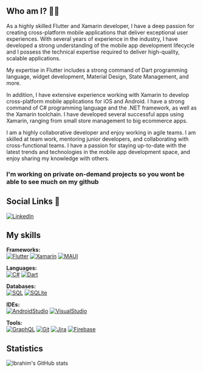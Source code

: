 ## Who am I? :raising_hand_man:
As a highly skilled Flutter and Xamarin developer, I have a deep passion for creating cross-platform mobile applications that deliver exceptional user experiences. With several years of experience in the industry, I have developed a strong understanding of the mobile app development lifecycle and I possess the technical expertise required to deliver high-quality, scalable applications.

My expertise in Flutter includes a strong command of Dart programming language, widget development, Material Design, State Management, and more.

In addition, I have extensive experience working with Xamarin to develop cross-platform mobile applications for iOS and Android. I have a strong command of C# programming language and the .NET framework, as well as the Xamarin toolchain. I have developed several successful apps using Xamarin, ranging from small store management to big ecommerce apps.

I am a highly collaborative developer and enjoy working in agile teams. I am skilled at team work, mentoring junior developers, and collaborating with cross-functional teams. I have a passion for staying up-to-date with the latest trends and technologies in the mobile app development space, and enjoy sharing my knowledge with others.

### I'm working on private on-demand projects so you wont be able to see much on my github

## Social Links :link:
[![LinkedIn](https://img.shields.io/badge/LinkedIn-0A66C2?style=for-the-badge&logo=LinkedIn&logoColor=White)](https://www.linkedin.com/in/ibrahim-al-jork-0b705b181/)
## My skills

**Frameworks:**  
[![Flutter](https://img.shields.io/badge/Flutter-02569B?style=for-the-badge&logo=flutter&logoColor=white)](https://flutter.dev/)
[![Xamarin](https://img.shields.io/badge/Xamarin-3498DB?style=for-the-badge&logo=xamarin&logoColor=white)](https://dotnet.microsoft.com/en-us/apps/xamarin)
[![MAUI](https://img.shields.io/badge/-MAUI-%238657FF)](https://dotnet.microsoft.com/en-us/apps/maui)

**Languages:**  
[![C#](https://img.shields.io/badge/C%23-239120?style=for-the-badge&logo=c-sharp&logoColor=white)](https://dotnet.microsoft.com/en-us/languages/csharp)
[![Dart](https://img.shields.io/badge/Dart-0175C2?style=for-the-badge&logo=dart&logoColor=white)](https://dart.dev/)

    
**Databases:**  
[![SQL](https://img.shields.io/badge/Microsoft_SQL_Server-CC2927?style=for-the-badge&logo=microsoft-sql-server&logoColor=white)](#)
[![SQLite](https://img.shields.io/badge/SQLite-07405E?style=for-the-badge&logo=sqlite&logoColor=white)](https://sqlite.org/index.html)
  
  
**IDEs:**  
[![AndroidStudio](https://img.shields.io/badge/Android_Studio-3DDC84?style=for-the-badge&logo=android-studio&logoColor=white)](https://developer.android.com/studio)
[![VisualStudio](https://img.shields.io/badge/Visual_Studio-5C2D91?style=for-the-badge&logo=visual%20studio&logoColor=white)](https://visualstudio.microsoft.com/)
  
**Tools:**  
[![GraphQL](https://img.shields.io/badge/GraphQl-E10098?style=for-the-badge&logo=graphql&logoColor=white)](https://graphql.org/)
[![Git](https://img.shields.io/badge/GIT-E44C30?style=for-the-badge&logo=git&logoColor=white)](https://git-scm.com/)
[![Jira](https://img.shields.io/badge/Jira-0052CC?style=for-the-badge&logo=Jira&logoColor=white)](https://www.atlassian.com/software/jira)
[![Firebase](https://img.shields.io/badge/firebase-ffca28?style=for-the-badge&logo=firebase&logoColor=black)](https://firebase.google.com/)  

## Statistics
![Ibrahim's GitHub stats](https://github-readme-stats.vercel.app/api?username=Ibrahimjo&show_icons=true&theme=cobalt)
<!---
Ibrahimjo/Ibrahimjo is a ✨ special ✨ repository because its `README.md` (this file) appears on your GitHub profile.
You can click the Preview link to take a look at your changes.
--->
